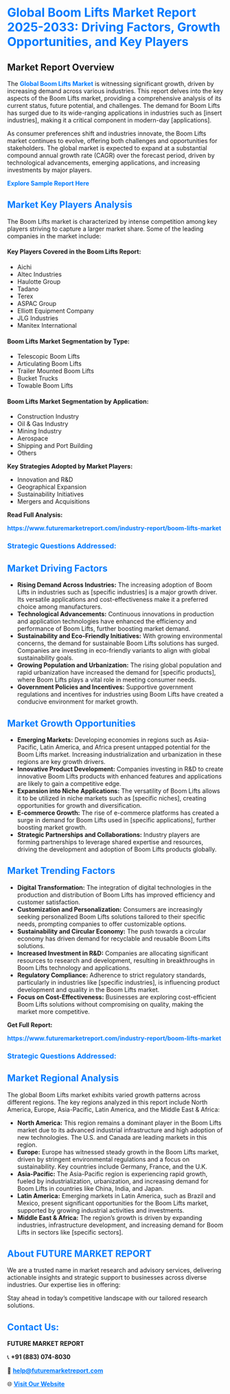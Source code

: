<h1 style="color: #007BFF;">Global Boom Lifts Market Report 2025-2033: Driving Factors, Growth Opportunities, and Key Players</h1>

<section id="overview">
<h2>Market Report Overview</h2>
<p>The <a href="https://www.futuremarketreport.com/industry-report/boom-lifts-market" style="color: #007BFF; text-decoration: none;"><strong>Global Boom Lifts Market</strong></a> is witnessing significant growth, driven by increasing demand across various industries. This report delves into the key aspects of the Boom Lifts market, providing a comprehensive analysis of its current status, future potential, and challenges. The demand for Boom Lifts has surged due to its wide-ranging applications in industries such as [insert industries], making it a critical component in modern-day [applications].</p>
<p>As consumer preferences shift and industries innovate, the Boom Lifts market continues to evolve, offering both challenges and opportunities for stakeholders. The global market is expected to expand at a substantial compound annual growth rate (CAGR) over the forecast period, driven by technological advancements, emerging applications, and increasing investments by major players.</p>
</section>

<section id="overview">
<p><a href="https://www.futuremarketreport.com/request-sample/reportId=64052" style="color: #007BFF; text-decoration: none;"><strong>Explore Sample Report Here</strong></a></p>
</section>

<section id="key-players">
<h2 style="color: #007BFF;">Market Key Players Analysis</h2>
<p>The Boom Lifts market is characterized by intense competition among key players striving to capture a larger market share. Some of the leading companies in the market include:</p>
<h4>Key Players Covered in the Boom Lifts Report:</h4>
<ul><li>Aichi</li><li>Altec Industries</li><li>Haulotte Group</li><li>Tadano</li><li>Terex</li><li>ASPAC Group</li><li>Elliott Equipment Company</li><li>JLG Industries</li><li>Manitex International</li></ul>
<h4>Boom Lifts Market Segmentation by Type:</h4>
<ul><li>Telescopic Boom Lifts</li><li>Articulating Boom Lifts</li><li>Trailer Mounted Boom Lifts</li><li>Bucket Trucks</li><li>Towable Boom Lifts</li></ul>

<h4>Boom Lifts Market Segmentation by Application:</h4>
<ul><li>Construction Industry</li><li>Oil &amp; Gas Industry</li><li>Mining Industry</li><li>Aerospace</li><li>Shipping and Port Building</li><li>Others</li></ul>
<p><strong>Key Strategies Adopted by Market Players:</strong></p>
<ul>
<li>Innovation and R&D</li>
<li>Geographical Expansion</li>
<li>Sustainability Initiatives</li>
<li>Mergers and Acquisitions</li>
</ul>
</section>

<section>
<p><strong>Read Full Analysis: </strong></p><a href="https://www.futuremarketreport.com/industry-report/boom-lifts-market" style="color: #007BFF; text-decoration: none;"><strong>https://www.futuremarketreport.com/industry-report/boom-lifts-market</strong></a>
<h3 style="color: #007BFF;">Strategic Questions Addressed:</h3>
</section>

<section id="driving-factors">
<h2 style="color: #007BFF;">Market Driving Factors</h2>
<ul>
<li><strong>Rising Demand Across Industries:</strong> The increasing adoption of Boom Lifts in industries such as [specific industries] is a major growth driver. Its versatile applications and cost-effectiveness make it a preferred choice among manufacturers.</li>
<li><strong>Technological Advancements:</strong> Continuous innovations in production and application technologies have enhanced the efficiency and performance of Boom Lifts, further boosting market demand.</li>
<li><strong>Sustainability and Eco-Friendly Initiatives:</strong> With growing environmental concerns, the demand for sustainable Boom Lifts solutions has surged. Companies are investing in eco-friendly variants to align with global sustainability goals.</li>
<li><strong>Growing Population and Urbanization:</strong> The rising global population and rapid urbanization have increased the demand for [specific products], where Boom Lifts plays a vital role in meeting consumer needs.</li>
<li><strong>Government Policies and Incentives:</strong> Supportive government regulations and incentives for industries using Boom Lifts have created a conducive environment for market growth.</li>
</ul>
</section>

<section id="growth-opportunities">
<h2 style="color: #007BFF;">Market Growth Opportunities</h2>
<ul>
<li><strong>Emerging Markets:</strong> Developing economies in regions such as Asia-Pacific, Latin America, and Africa present untapped potential for the Boom Lifts market. Increasing industrialization and urbanization in these regions are key growth drivers.</li>
<li><strong>Innovative Product Development:</strong> Companies investing in R&D to create innovative Boom Lifts products with enhanced features and applications are likely to gain a competitive edge.</li>
<li><strong>Expansion into Niche Applications:</strong> The versatility of Boom Lifts allows it to be utilized in niche markets such as [specific niches], creating opportunities for growth and diversification.</li>
<li><strong>E-commerce Growth:</strong> The rise of e-commerce platforms has created a surge in demand for Boom Lifts used in [specific applications], further boosting market growth.</li>
<li><strong>Strategic Partnerships and Collaborations:</strong> Industry players are forming partnerships to leverage shared expertise and resources, driving the development and adoption of Boom Lifts products globally.</li>
</ul>
</section>

<section id="trending-factors">
<h2 style="color: #007BFF;">Market Trending Factors</h2>
<ul>
<li><strong>Digital Transformation:</strong> The integration of digital technologies in the production and distribution of Boom Lifts has improved efficiency and customer satisfaction.</li>
<li><strong>Customization and Personalization:</strong> Consumers are increasingly seeking personalized Boom Lifts solutions tailored to their specific needs, prompting companies to offer customizable options.</li>
<li><strong>Sustainability and Circular Economy:</strong> The push towards a circular economy has driven demand for recyclable and reusable Boom Lifts solutions.</li>
<li><strong>Increased Investment in R&D:</strong> Companies are allocating significant resources to research and development, resulting in breakthroughs in Boom Lifts technology and applications.</li>
<li><strong>Regulatory Compliance:</strong> Adherence to strict regulatory standards, particularly in industries like [specific industries], is influencing product development and quality in the Boom Lifts market.</li>
<li><strong>Focus on Cost-Effectiveness:</strong> Businesses are exploring cost-efficient Boom Lifts solutions without compromising on quality, making the market more competitive.</li>
</ul>
</section>

<section>
<p><strong>Get Full Report: </strong></p><a href="https://www.futuremarketreport.com/industry-report/boom-lifts-market" style="color: #007BFF; text-decoration: none;"><strong>https://www.futuremarketreport.com/industry-report/boom-lifts-market</strong></a>
<h3 style="color: #007BFF;">Strategic Questions Addressed:</h3>
</section>


<section id="regional-analysis">
<h2 style="color: #007BFF;">Market Regional Analysis</h2>
<p>The global Boom Lifts market exhibits varied growth patterns across different regions. The key regions analyzed in this report include North America, Europe, Asia-Pacific, Latin America, and the Middle East & Africa:</p>
<ul>
<li><strong>North America:</strong> This region remains a dominant player in the Boom Lifts market due to its advanced industrial infrastructure and high adoption of new technologies. The U.S. and Canada are leading markets in this region.</li>
<li><strong>Europe:</strong> Europe has witnessed steady growth in the Boom Lifts market, driven by stringent environmental regulations and a focus on sustainability. Key countries include Germany, France, and the U.K.</li>
<li><strong>Asia-Pacific:</strong> The Asia-Pacific region is experiencing rapid growth, fueled by industrialization, urbanization, and increasing demand for Boom Lifts in countries like China, India, and Japan.</li>
<li><strong>Latin America:</strong> Emerging markets in Latin America, such as Brazil and Mexico, present significant opportunities for the Boom Lifts market, supported by growing industrial activities and investments.</li>
<li><strong>Middle East & Africa:</strong> The region’s growth is driven by expanding industries, infrastructure development, and increasing demand for Boom Lifts in sectors like [specific sectors].</li>
</ul>
</section>

<footer>
<h2 style="color: #007BFF;">About FUTURE MARKET REPORT</h2>
<p>We are a trusted name in market research and advisory services, delivering actionable insights and strategic support to businesses across diverse industries. Our expertise lies in offering:</p>

<p>Stay ahead in today’s competitive landscape with our tailored research solutions.</p>

<h2 style="color: #007BFF;">Contact Us:</h2>
<p><strong>FUTURE MARKET REPORT</strong></p>
<p>📞 <strong>+91 (883) 074-8030</strong></p>
<p>📧 <strong><a href="mailto:help@futuremarketreport.com" style="color: #007BFF;">help@futuremarketreport.com</a></strong></p>
<p>🌐 <strong><a href="https://www.futuremarketreport.com/" style="color: #007BFF;">Visit Our Website</a></strong></p>
</footer>